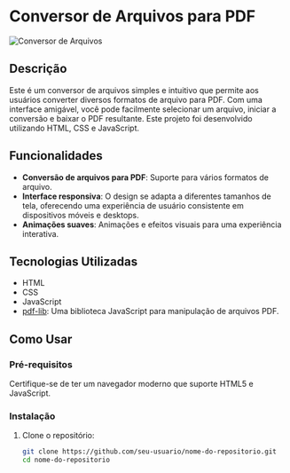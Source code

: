 # Conversor de Arquivos para PDF

![Conversor de Arquivos](https://img.shields.io/badge/Status-Em%20Desenvolvimento-green)

## Descrição

Este é um conversor de arquivos simples e intuitivo que permite aos usuários converter diversos formatos de arquivo para PDF. Com uma interface amigável, você pode facilmente selecionar um arquivo, iniciar a conversão e baixar o PDF resultante. Este projeto foi desenvolvido utilizando HTML, CSS e JavaScript.

## Funcionalidades

- **Conversão de arquivos para PDF**: Suporte para vários formatos de arquivo.
- **Interface responsiva**: O design se adapta a diferentes tamanhos de tela, oferecendo uma experiência de usuário consistente em dispositivos móveis e desktops.
- **Animações suaves**: Animações e efeitos visuais para uma experiência interativa.

## Tecnologias Utilizadas

- HTML
- CSS
- JavaScript
- [pdf-lib](https://github.com/Hopding/pdf-lib): Uma biblioteca JavaScript para manipulação de arquivos PDF.

## Como Usar

### Pré-requisitos

Certifique-se de ter um navegador moderno que suporte HTML5 e JavaScript.

### Instalação

1. Clone o repositório:
   ```bash
   git clone https://github.com/seu-usuario/nome-do-repositorio.git
   cd nome-do-repositorio
